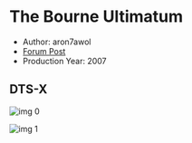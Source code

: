 # The Bourne Ultimatum

* Author: aron7awol
* [Forum Post](https://www.avsforum.com/threads/bass-eq-for-filtered-movies.2995212/post-58723724)
* Production Year: 2007

## DTS-X

![img 0](https://i.imgur.com/cpbHAtH.jpg)

![img 1](https://i.imgur.com/RUUcfOX.png)

